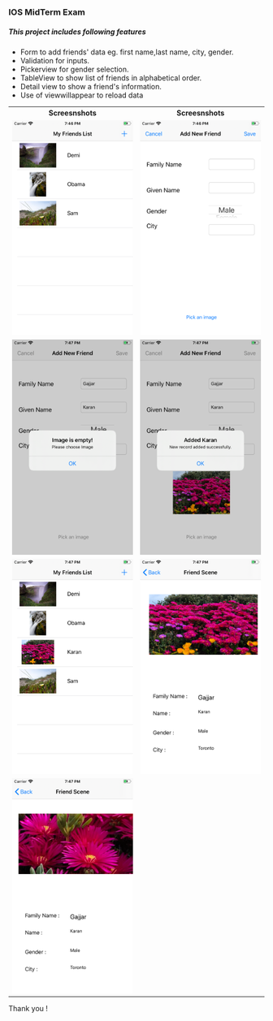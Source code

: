 ### IOS MidTerm Exam

##### This project includes following features 

* Form to add friends' data eg. first name,last name, city, gender.
* Validation for inputs.
* Pickerview for gender selection.
* TableView to show list of friends in alphabetical order.
* Detail view to show a friend's information.
* Use of viewwillappear to reload data 

<table>

<th>Screesnshots</th>
<th>Screesnshots</th>

<tr>
<td>
 <img src="https://raw.githubusercontent.com/kanulp/Midterm_IOS/main/screenshots/ss1.png" width="600"   title="Screenshot 1">
</td>
<td>
 <img src="https://raw.githubusercontent.com/kanulp/Midterm_IOS/main/screenshots/ss2.png" width="600" title="Screenshot 2">
</td>
</tr>

<tr>
<td>
 <img src="https://raw.githubusercontent.com/kanulp/Midterm_IOS/main/screenshots/ss3.png" width="600"   title="Screenshot 3">
</td>
<td>
 <img src="https://raw.githubusercontent.com/kanulp/Midterm_IOS/main/screenshots/ss4.png" width="600"   title="Screenshot 4">
</td>
</tr>

<tr>
<td>
 <img src="https://raw.githubusercontent.com/kanulp/Midterm_IOS/main/screenshots/ss5.png" width="600"  title="Screenshot 5">
</td>
<td>
 <img src="https://raw.githubusercontent.com/kanulp/Midterm_IOS/main/screenshots/ss6.png" width="600" title="Screenshot 6">
</td>
</tr>

<tr>
<td>
 <img src="https://raw.githubusercontent.com/kanulp/Midterm_IOS/main/screenshots/ss7.png" width="600"  title="Screenshot 7">
</td>
</tr>

</table>

Thank you !
